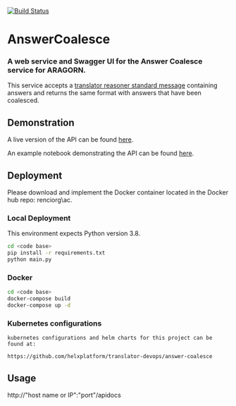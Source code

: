 [![Build Status](https://travis-ci.com/TranslatorIIPrototypes/AnswerCoalesce.svg?branch=master)](https://travis-ci.com/TranslatorIIPrototypes/AnswerCoalesce)

# AnswerCoalesce
### A web service and Swagger UI for the Answer Coalesce service for ARAGORN.

This service accepts a [translator reasoner standard message](https://github.com/NCATS-Tangerine/NCATS-ReasonerStdAPI) containing answers and returns the same format with answers that have been coalesced.

## Demonstration

A live version of the API can be found [here](https://answercoalesce.renci.org/docs).

An example notebook demonstrating the API can be found [here](https://github.com/TranslatorIIPrototypes/AnswerCoalesce/blob/master/documentation/AnswerCoalescence.ipynb).

## Deployment

Please download and implement the Docker container located in the Docker hub repo: renciorg\ac.

### Local Deployment

This environment expects Python version 3.8.

```bash
cd <code base>
pip install -r requirements.txt
python main.py
```

### Docker

```bash
cd <code base>
docker-compose build
docker-compose up -d
```

### Kubernetes configurations
    kubernetes configurations and helm charts for this project can be found at: 
    
    https://github.com/helxplatform/translator-devops/answer-coalesce
    
## Usage

http://"host name or IP":"port"/apidocs
